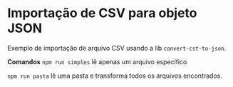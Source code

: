 # Importação de CSV para objeto JSON

Exemplo de importação de arquivo CSV usando a lib `convert-cst-to-json`.

**Comandos**
`npm run simples` lê apenas um arquivo específico

`npm run pasta` lê uma pasta e transforma todos os arquivos encontrados.